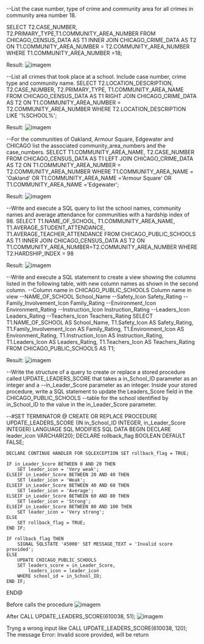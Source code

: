 --List the case number, type of crime and community area for all crimes in community area number 18.

SELECT T2.CASE_NUMBER, T2.PRIMARY_TYPE,T1.COMMUNITY_AREA_NUMBER
FROM CHICAGO_CENSUS_DATA AS T1
INNER JOIN CHICAGO_CRIME_DATA AS T2 ON T1.COMMUNITY_AREA_NUMBER = T2.COMMUNITY_AREA_NUMBER
WHERE T1.COMMUNITY_AREA_NUMBER =18;

Result:
![imagem](https://github.com/romulopires08/SQL_queries/assets/105392322/87fbf430-d729-4333-8e15-b05bffdb8075)

--List all crimes that took place at a school. Include case number, crime type and community name.
SELECT T2.LOCATION_DESCRIPTION, T2.CASE_NUMBER, T2.PRIMARY_TYPE, T1.COMMUNITY_AREA_NAME 
FROM CHICAGO_CENSUS_DATA AS T1
RIGHT JOIN CHICAGO_CRIME_DATA AS T2 ON T1.COMMUNITY_AREA_NUMBER = T2.COMMUNITY_AREA_NUMBER
WHERE T2.LOCATION_DESCRIPTION LIKE '%SCHOOL%';

Result:
![imagem](https://github.com/romulopires08/SQL_queries/assets/105392322/3350ca06-fb80-44c6-83aa-7d0ba77df982)

--For the communities of Oakland, Armour Square, Edgewater and CHICAGO list the associated community_area_numbers and the case_numbers.
SELECT T1.COMMUNITY_AREA_NAME, T2.CASE_NUMBER
FROM CHICAGO_CENSUS_DATA AS T1
LEFT JOIN CHICAGO_CRIME_DATA AS T2 ON T1.COMMUNITY_AREA_NUMBER = T2.COMMUNITY_AREA_NUMBER
WHERE T1.COMMUNITY_AREA_NAME = 'Oakland' OR T1.COMMUNITY_AREA_NAME ='Armour Square' OR T1.COMMUNITY_AREA_NAME ='Edgewater';

Result:
![imagem](https://github.com/romulopires08/SQL_queries/assets/105392322/54700707-523c-4322-a2ca-f5fba1933b39)

--Write and execute a SQL query to list the school names, community names and average attendance for communities with a hardship index of 98.
SELECT T1.NAME_OF_SCHOOL, T1.COMMUNITY_AREA_NAME, T1.AVERAGE_STUDENT_ATTENDANCE, T1.AVERAGE_TEACHER_ATTENDANCE
FROM CHICAGO_PUBLIC_SCHOOLS AS T1
INNER JOIN CHICAGO_CENSUS_DATA AS T2 ON T1.COMMUNITY_AREA_NUMBER=T2.COMMUNITY_AREA_NUMBER
WHERE T2.HARDSHIP_INDEX = 98

Result:
![imagem](https://github.com/romulopires08/SQL_queries/assets/105392322/c850f4c3-2c90-4700-973d-9a79015675aa)

--Write and execute a SQL statement to create a view showing the columns listed in the following table, with new column names as shown in the second column.
--Column name in CHICAGO_PUBLIC_SCHOOLS     Column name in view
--NAME_OF_SCHOOL                            School_Name
--Safety_Icon 	                           Safety_Rating
--Family_Involvement_Icon 	                 Family_Rating
--Environment_Icon 	                        Environment_Rating
--Instruction_Icon 	                        Instruction_Rating
--Leaders_Icon 	                           Leaders_Rating
--Teachers_Icon                             Teachers_Rating
SELECT T1.NAME_OF_SCHOOL AS School_Name,
T1.Safety_Icon AS Safety_Rating,
T1.Family_Involvement_Icon AS Family_Rating,
T1.Environment_Icon AS Environment_Rating,
T1.Instruction_Icon AS Instruction_Rating,
T1.Leaders_Icon AS Leaders_Rating,
T1.Teachers_Icon AS Teachers_Rating
FROM CHICAGO_PUBLIC_SCHOOLS AS T1;

Result:
![imagem](https://github.com/romulopires08/SQL_queries/assets/105392322/0cff4de4-54a0-4960-9b73-50da9dbfd85d)

--Write the structure of a query to create or replace a stored procedure called UPDATE_LEADERS_SCORE that takes a in_School_ID parameter as an integer and a 
--in_Leader_Score parameter as an integer. Inside your stored procedure, write a SQL statement to update the Leaders_Score field in the CHICAGO_PUBLIC_SCHOOLS 
--table for the school identified by in_School_ID to the value in the in_Leader_Score parameter.

--#SET TERMINATOR @
CREATE OR REPLACE PROCEDURE UPDATE_LEADERS_SCORE (IN in_School_ID INTEGER, in_Leader_Score INTEGER) 
LANGUAGE SQL 
MODIFIES SQL DATA 
BEGIN 
    DECLARE leader_icon VARCHAR(20);
    DECLARE rollback_flag BOOLEAN DEFAULT FALSE;
    
    DECLARE CONTINUE HANDLER FOR SQLEXCEPTION SET rollback_flag = TRUE;

    IF in_Leader_Score BETWEEN 0 AND 20 THEN
        SET leader_icon = 'Very weak';
    ELSEIF in_Leader_Score BETWEEN 20 AND 40 THEN
        SET leader_icon = 'Weak';
    ELSEIF in_Leader_Score BETWEEN 40 AND 60 THEN
        SET leader_icon = 'Average';
    ELSEIF in_Leader_Score BETWEEN 60 AND 80 THEN
        SET leader_icon = 'Strong';
    ELSEIF in_Leader_Score BETWEEN 80 AND 100 THEN
        SET leader_icon = 'Very strong';
    ELSE
        SET rollback_flag = TRUE;
    END IF;

    IF rollback_flag THEN
        SIGNAL SQLSTATE '45000' SET MESSAGE_TEXT = 'Invalid score provided';
    ELSE
        UPDATE CHICAGO_PUBLIC_SCHOOLS
        SET leaders_score = in_Leader_Score,
            leaders_icon = leader_icon
        WHERE school_id = in_School_ID;
    END IF;

END@

Before calls the procedure
![imagem](https://github.com/romulopires08/SQL_queries/assets/105392322/7daaed3a-8737-497b-af32-df0e29dd7542)

After CALL UPDATE_LEADERS_SCORE(610038, 51);
![imagem](https://github.com/romulopires08/SQL_queries/assets/105392322/841dcbe8-6861-4397-a138-8077c143a927)

Tryng a wrong input like CALL UPDATE_LEADERS_SCORE(610038, 120);
The message Error: Invalid score provided, will be return

